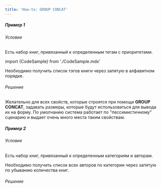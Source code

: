```yaml
---
title: 'How-to: GROUP CONCAT'
---
```


##### Пример 1

###### Условие

Есть набор книг, привязанный к определенным тегам с приоритетами.

import {CodeSample} from './CodeSample.mdx'

<CodeSample url="https://documentation.lsfusion.org/sample?file=UseCaseConcat&block=sample1"/>

Необходимо получить список тэгов книги через запятую в алфавитном порядке.

###### Решение

<CodeSample url="https://documentation.lsfusion.org/sample?file=UseCaseConcat&block=solution1"/>

Желательно для всех свойств, которые строятся при помощи **GROUP CONCAT**, задавать размеры, которые будут использоваться для вывода их на форму. По умолчанию система работает по "пессимистичному" сценарию и выдает очень много места таким свойствам.

##### Пример 2

###### Условие

Есть набор книг, привязанный к определенным категориям и авторам.

<CodeSample url="https://documentation.lsfusion.org/sample?file=UseCaseConcat&block=sample2"/>

Необходимо получить список всех авторов по категории через запятую по убыванию количества книг.

###### Решение

<CodeSample url="https://documentation.lsfusion.org/sample?file=UseCaseConcat&block=solution2"/>
